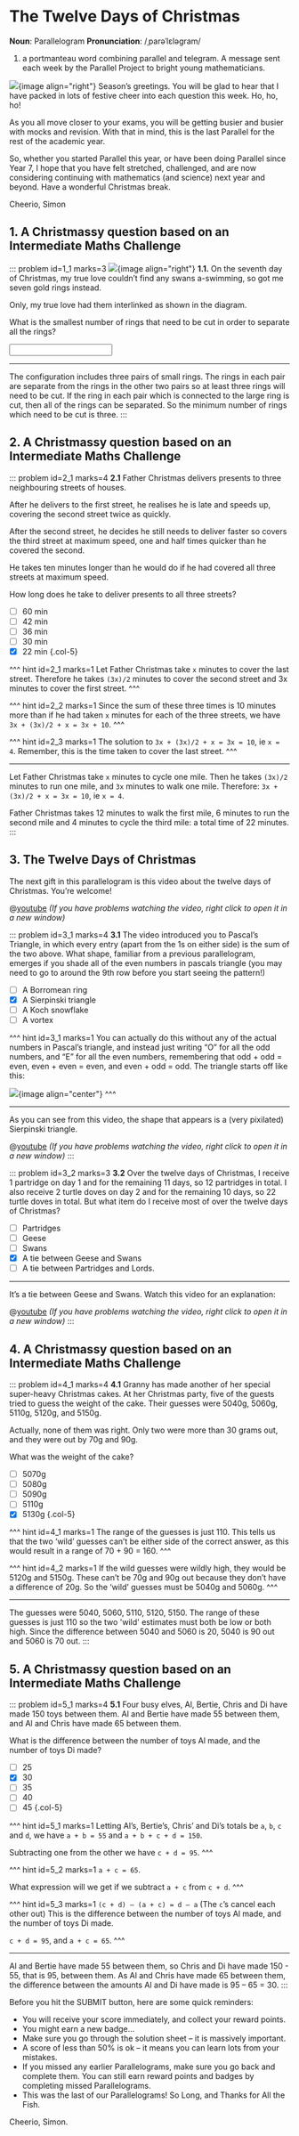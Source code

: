 # The Twelve Days of Christmas

<div class="dictionary">

__Noun__: Parallelogram
__Pronunciation__: /ˌparəˈlɛləɡram/

1. a portmanteau word combining parallel and telegram. A message sent each
week by the Parallel Project to bright young mathematicians.

</div>

![](/resources/11-13-twelve-days-christmas/santa-simon.png){image align="right"}
Season’s greetings. You will be glad to hear that I have packed in lots of festive cheer into each question this week. Ho, ho, ho!

As you all move closer to your exams, you will be getting busier and busier with mocks and revision. With that in mind, this is the last Parallel for the rest of the academic year.

So, whether you started Parallel this year, or have been doing Parallel since Year 7, I hope that you have felt stretched, challenged, and are now considering continuing with mathematics (and science) next year and beyond.
Have a wonderful Christmas break.

Cheerio,
Simon


## 1. A Christmassy question based on an Intermediate Maths Challenge
<!--- (2006) Q2 --->

::: problem id=1_1 marks=3
![](/resources/11-13-twelve-days-christmas/1-seven-rings.png){image align="right"}
__1.1.__ On the seventh day of Christmas, my true love couldn’t find any swans a-swimming, so got me seven gold rings instead.  

Only, my true love had them interlinked as shown in the diagram.  

What is the smallest number of rings that need to be cut in order to separate all the rings?

<input solution="3"/>

---

The configuration includes three pairs of small rings. The rings in each pair are separate from the rings in the other two pairs so at least three rings will need to be cut. If the ring in each pair which is connected to the large ring is cut, then all of the rings can be separated. So the minimum number of rings which need to be cut is three.
:::


## 2. A Christmassy question based on an Intermediate Maths Challenge
<!--- (2001) Q18 --->
::: problem id=2_1 marks=4
__2.1__ Father Christmas delivers presents to three neighbouring streets of houses.  

After he delivers to the first street, he realises he is late and speeds up, covering the second street twice as quickly.  

After the second street, he decides he still needs to deliver faster so covers the third street at maximum speed, one and half times quicker than he covered the second.  

He takes ten minutes longer than he would do if he had covered all three streets at maximum speed.  

How long does he take to deliver presents to all three streets?

* [ ] 60 min
* [ ] 42 min
* [ ] 36 min
* [ ] 30 min
* [x] 22 min
{.col-5}

^^^ hint id=2_1 marks=1
Let Father Christmas take `x` minutes to cover the last street. Therefore he takes `(3x)/2` minutes to cover the second street and 3x minutes to cover the first street.
^^^

^^^ hint id=2_2 marks=1
Since the sum of these three times is 10 minutes more than if he had taken `x` minutes for each of the three streets, we have  `3x + (3x)/2 + x = 3x + 10`.
^^^

^^^ hint id=2_3 marks=1
The solution to `3x + (3x)/2 + x = 3x = 10`, ie `x = 4`. Remember, this is the time taken to cover the last street.
^^^

---

Let Father Christmas take `x` minutes to cycle one mile. Then he takes `(3x)/2` minutes to run one mile, and `3x` minutes to walk one mile. Therefore: `3x + (3x)/2 + x = 3x = 10`, ie `x = 4`.  

Father Christmas takes 12 minutes to walk the first mile, 6 minutes to run the second mile and 4 minutes to cycle the third mile: a total time of 22 minutes.
:::


## 3. The Twelve Days of Christmas

The next gift in this parallelogram is this video about the twelve days of Christmas. You’re welcome!  

@[youtube](fC8W4s6N9HQ?rel=0&end=173) _(If you have problems watching the video, right click to open it in a new window)_

::: problem id=3_1 marks=4
__3.1__ The video introduced you to Pascal’s Triangle, in which every entry (apart from the 1s on either side) is the sum of the two above. What shape, familiar from a previous parallelogram, emerges if you shade all of the even numbers in pascals triangle (you may need to go to around the 9th row before you start seeing the pattern!)

* [ ] A Borromean ring
* [x] A Sierpinski triangle
* [ ] A Koch snowflake
* [ ] A vortex

^^^ hint id=3_1 marks=1
You can actually do this without any of the actual numbers in Pascal’s triangle, and instead just writing “O” for all the odd numbers, and “E” for all the even numbers, remembering that odd + odd = even, even + even = even, and even + odd = odd.
The triangle starts off like this:

![](/resources/11-13-twelve-days-christmas/3-pascal-hint.jpg){image align="center"}
^^^

---

As you can see from this video, the shape that appears is a (very pixilated) Sierpinski triangle.  

@[youtube](wcxmdiuYjhk?rel=0) _(If you have problems watching the video, right click to open it in a new window)_
:::

::: problem id=3_2 marks=3
__3.2__ Over the twelve days of Christmas, I receive 1 partridge on day 1 and for the remaining 11 days, so 12 partridges in total. I also receive 2 turtle doves on day 2 and for the remaining 10 days, so 22 turtle doves in total. But what item do I receive most of over the twelve days of Christmas?

* [ ] Partridges
* [ ] Geese
* [ ] Swans
* [x] A tie between Geese and Swans
* [ ] A tie between Partridges and Lords.

---

It’s a tie between Geese and Swans. Watch this video for an explanation:  

@[youtube](B-YtLTc10S0?rel=0&end=77) _(If you have problems watching the video, right click to open it in a new window)_
:::


## 4. A Christmassy question based on an Intermediate Maths Challenge
<!--- (2002) Q13 --->

::: problem id=4_1 marks=4
__4.1__ Granny has made another of her special super-heavy Christmas cakes. At her Christmas party, five of the guests tried to guess the weight of the cake. Their guesses were 5040g, 5060g, 5110g, 5120g, and 5150g.  

Actually, none of them was right. Only two were more than 30 grams out, and they were out by 70g and 90g.  

What was the weight of the cake?

* [ ] 5070g
* [ ] 5080g
* [ ] 5090g
* [ ] 5110g
* [x] 5130g
{.col-5}

^^^ hint id=4_1 marks=1
The range of the guesses is just 110. This tells us that the two ‘wild’ guesses can’t be either side of the correct answer, as this would result in a range of 70 + 90 = 160.
^^^

^^^ hint id=4_2 marks=1
If the wild guesses were wildly high, they would be 5120g and 5150g. These can’t be 70g and 90g out because they don’t have a difference of 20g. So the ‘wild’ guesses must be 5040g and 5060g.
^^^

---

The guesses were 5040, 5060, 5110, 5120, 5150. The range of these guesses is just 110 so the two 'wild' estimates must both be low or both high. Since the difference between 5040 and 5060 is 20, 5040 is 90 out and 5060 is 70 out.
:::


## 5. A Christmassy question based on an Intermediate Maths Challenge
<!--- (2006) Q16 --->
::: problem id=5_1 marks=4
__5.1__ Four busy elves, Al, Bertie, Chris and Di have made 150 toys between them. Al and Bertie have made 55 between them, and Al and Chris have made 65 between them.  

What is the difference between the number of toys Al made, and the number of toys Di made?

* [ ] 25
* [x] 30
* [ ] 35
* [ ] 40
* [ ] 45
{.col-5}

^^^ hint id=5_1 marks=1
Letting Al’s, Bertie’s, Chris’ and Di’s totals be `a`, `b`, `c` and `d`, we have `a + b = 55` and `a + b + c + d = 150`.  

Subtracting one from the other we have `c + d = 95`.
^^^

^^^ hint id=5_2 marks=1
`a + c = 65`.  

What expression will we get if we subtract `a + c` from `c + d`.
^^^

^^^ hint id=5_3 marks=1
`(c + d) – (a + c) = d – a` (The `c`’s cancel each other out) This is the difference between the number of toys Al made, and the number of toys Di made.  

`c + d = 95`, and `a + c = 65`.
^^^

---

Al and Bertie have made 55 between them, so Chris and Di have made 150 - 55, that is 95, between them. As Al and Chris have made 65 between them, the difference between the amounts Al and Di have made is 95 – 65 = 30.
:::


Before you hit the SUBMIT button, here are some quick reminders:

*	You will receive your score immediately, and collect your reward points.
*	You might earn a new badge...  
*	Make sure you go through the solution sheet – it is massively important.
*	A score of less than 50% is ok – it means you can learn lots from your mistakes.
*	If you missed any earlier Parallelograms, make sure you go back and complete them. You can still earn reward points and badges by completing missed Parallelograms.
* This was the last of our Parallelograms! So Long, and Thanks for All the Fish.

Cheerio,
Simon.
